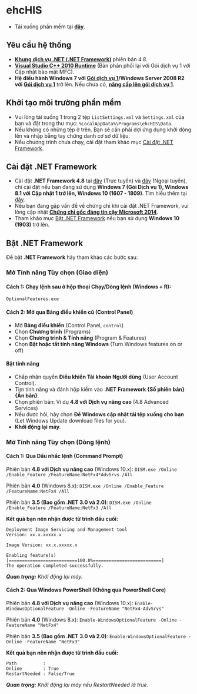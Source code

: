 # ehcHIS
* Tải xuống phần mềm tại **[đây](https://github.com/ngocna1409/ehc_public/releases/latest)**.

## Yêu cầu hệ thống
* [**Khung dịch vụ .NET (.NET Framework)**](https://go.microsoft.com/fwlink/?LinkId=2085155) phiên bản *4.8*.
* [**Visual Studio C++ 2010 Runtime**](https://www.microsoft.com/en-US/download/details.aspx?id=26999) (Bản phân phối lại với Gói dịch vụ 1 với Cập nhật bảo mật MFC).
* **Hệ điều hành Windows 7 với [Gói dịch vụ 1](https://support.microsoft.com/vi-vn/windows/c%C3%A0i-%C4%91%E1%BA%B7t-windows-7-g%C3%B3i-d%E1%BB%8Bch-v%E1%BB%A5-1-sp1-b3da2c0f-cdb6-0572-8596-bab972897f61)/Windows Server 2008 R2 với [Gói dịch vụ 1](https://www.catalog.update.microsoft.com/Search.aspx?q=KB976932)** trở lên. Nếu chưa có, [**nâng cấp lên gói dịch vụ 1**](https://support.microsoft.com/vi-vn/topic/th%C3%B4ng-tin-v%E1%BB%81-g%C3%B3i-d%E1%BB%8Bch-v%E1%BB%A5-1-d%C3%A0nh-cho-windows-7-v%C3%A0-d%C3%A0nh-cho-windows-server-2008-r2-df044624-55b8-3a97-de80-5d99cb689063).

## Khởi tạo môi trường phần mềm

* Vui lòng tải xuống 1 trong 2 tệp `ListSettings.xml` và `Settings.xml` của bạn và đặt trong thư mục: `%LocalAppData%\Programs\ehcHIS\Data`.
* Nếu không có những tệp ở trên. Bạn sẽ cần phải đợi ứng dụng khởi động lên và nhập bằng tay chứng danh cơ sở dữ liệu.
* Nếu chương trình chưa chạy, cài đặt tham khảo mục [Cài đặt .NET Framework](#cài_đặt_net_framework).

## Cài đặt .NET Framework

* Cài đặt **.NET Framework 4.8** tại [đây](https://go.microsoft.com/fwlink/?LinkId=2085155) (Trực tuyến) và [đây](https://go.microsoft.com/fwlink/?linkid=2088631) (Ngoại tuyến), chỉ cài đặt nếu bạn đang sử dụng **Windows 7 (Gói Dịch vụ 1), Windows 8.1 với Cập nhật 1 trở lên, Windows 10 (1607 - 1809)**. Tìm hiểu thêm tại [đây](https://support.microsoft.com/vi-vn/topic/microsoft-net-framework-4-8-gi%C3%A1n-tuy%E1%BA%BFn-c%C3%A0i-%C4%91%E1%BA%B7t-cho-windows-9d23f658-3b97-68ab-d013-aa3c3e7495e0).
* Nếu bạn đang gặp vấn đề về chứng chỉ khi cài đặt .NET Framework, vui lòng cập nhật [**Chứng chỉ gốc đáng tin cậy Microsoft 2014**](https://support.microsoft.com/vi-vn/topic/h%E1%BB%97-tr%E1%BB%A3-kh%E1%BA%A9n-c%E1%BA%A5p-g%E1%BB%91c-tin-c%E1%BA%ADy-c%E1%BA%ADp-nh%E1%BA%ADt-ch%C6%B0%C6%A1ng-tr%C3%ACnh-ch%E1%BB%A9ng-ch%E1%BB%89-g%E1%BB%91c-windows-trong-windows-a4ac4d6c-7c62-3b6e-dfd2-377982bf3ea5).
* Tham khảo mục [Bật .NET Framework](#bật_net_framework) nếu bạn sử dụng **Windows 10 (1903)** trở lên.

## Bật .NET Framework

Để bật **.NET Framework** hãy tham khảo các bước sau:

### Mở Tính năng Tùy chọn (Giao diện)

#### Cách 1: Chạy lệnh sau ở hộp thoại Chạy/Dòng lệnh (Windows + R):
`OptionalFeatures.exe`

#### Cách 2: Mở qua Bảng điều khiển cũ (Control Panel)
* Mở **Bảng điều khiển** (Control Panel, `control`)
* Chọn **Chương trình** (Programs)
* Chọn  **Chương trình & Tính năng** (Program & Features)
* Chọn **️Bật hoặc tắt tính năng Windows** (Turn Windows features on or off)

#### Bật tính năng
* Chấp nhận quyền **Điều khiển Tài khoản Người dùng** (User Account Control).
* Tìm tính năng và đánh hộp kiểm vào **.NET Framework {Số phiên bản} {Ấn bản}**.
* Chọn phiên bản: Ví dụ **4.8 với Dịch vụ nâng cao** (4.8 Advanced Services)
* Nếu được hỏi, hãy chọn **Để Windows cập nhật tải tệp xuống cho bạn** (Let Windows Update download files for you).
* **Khởi động lại máy**.

### Mở Tính năng Tùy chọn (Dòng lệnh)
#### Cách 1: Qua Dấu nhắc lệnh (Command Prompt)

Phiên bản **4.8 với Dịch vụ nâng cao** (Windows 10.x):
`DISM.exe /Online /Enable_Feature /FeatureName:NetFx4*AdvSrvs /All`

Phiên bản **4.0** (Windows 8.x):
`DISM.exe /Online /Enable_Feature /FeatureName:NetFx4 /All`

Phiên bản **3.5 (Bao gồm .NET 3.0 và 2.0)**:
`DISM.exe /Online /Enable_Feature /FeatureName:NetFx3 /All`

**Kết quả bạn nên nhận được từ trình đầu cuối:**
```
Deployment Image Servicing and Management tool
Version: xx.x.xxxxx.x

Image Version: xx.x.xxxxx.x

Enabling feature(s)
[==========================100.0%==========================]
The operation completed successfully.
```
_**Quan trọng:** Khởi động lại máy._

#### Cách 2: Qua Windows PowerShell (Không qua PowerShell Core)

Phiên bản **4.8 với Dịch vụ nâng cao** (Windows 10.x):
`Enable-WindowsOptionalFeature -Online -FeatureName "NetFx4-AdvSrvs"`

Phiên bản **4.0** (Windows 8.x):
`Enable-WindowsOptionalFeature -Online -FeatureName "NetFx4"`

Phiên bản **3.5 (Bao gồm .NET 3.0 và 2.0)**:
`Enable-WindowsOptionalFeature -Online -FeatureName "NetFx3"`

**Kết quả bạn nên nhận được từ trình đầu cuối:**
```
Path          :
Online        : True
RestartNeeded : False/True
```
_**Quan trọng:** Khởi động lại máy nếu *RestartNeeded* là *true*._
